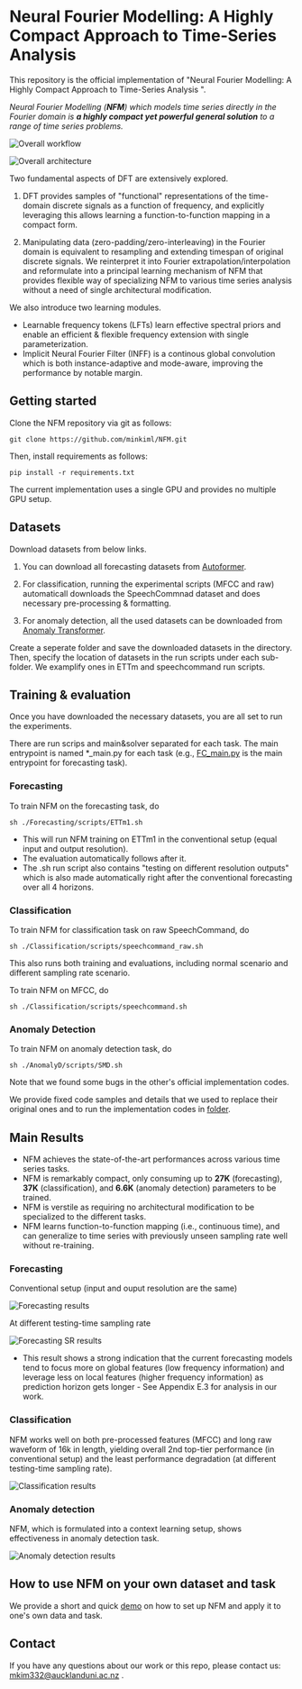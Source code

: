 # Neural Fourier Modelling: A Highly Compact Approach to Time-Series Analysis

This repository is the official implementation of "Neural Fourier Modelling: A Highly Compact Approach to Time-Series Analysis
".
<!-- [Paper link](link).  -->

*Neural Fourier Modelling (**NFM**) which models time series directly in the Fourier domain is **a highly compact yet powerful general solution** to a range of time series problems.*

![Overall workflow](images/Framework.png)

![Overall architecture](images/NFM_architecture.png)

Two fundamental aspects of DFT are extensively explored.
1) DFT provides samples of "functional" representations of the time-domain discrete signals as a function of frequency, and explicitly leveraging this allows learning a function-to-function mapping in a compact form.

2) Manipulating data (zero-padding/zero-interleaving) in the Fourier domain is equivalent to resampling and extending timespan of original discrete signals. We reinterpret it into Fourier extrapolation/interpolation and reformulate into a principal learning mechanism of NFM that provides flexible way of specializing NFM to various time series analysis without a need of single architectural modification.  


We also introduce two learning modules.  
- Learnable frequency tokens (LFTs) learn effective spectral priors and enable an efficient & flexible frequency extension with single parameterization.
- Implicit Neural Fourier Filter (INFF) is a continous global convolution which is both instance-adaptive and mode-aware, improving the performance by notable margin. 

## Getting started
Clone the NFM repository via git as follows:

```clone
git clone https://github.com/minkiml/NFM.git
```

Then, install requirements as follows:

```setup
pip install -r requirements.txt
```
The current implementation uses a single GPU and provides no multiple GPU setup. 
<!-- There is a sub-folder for each task, under which you can find all task-specific codes, e.g., dataloaders, trainer, run scripts, etc.   -->

## Datasets
Download datasets from below links. 

1. You can download all forecasting datasets from [Autoformer](https://drive.google.com/drive/folders/1ZOYpTUa82_jCcxIdTmyr0LXQfvaM9vIy).

2. For classification, running the experimental scripts (MFCC and raw) automaticall downloads the SpeechCommnad dataset and does necessary pre-processing & formatting.

3. For anomaly detection, all the used datasets can be downloaded from [Anomaly Transformer](https://drive.google.com/drive/folders/1gisthCoE-RrKJ0j3KPV7xiibhHWT9qRm).

Create a seperate folder and save the downloaded datasets in the directory. Then, specify the location of datasets in the run scripts under each sub-folder.
We examplify ones in ETTm and speechcommand run scripts.

## Training & evaluation
Once you have downloaded the necessary datasets, you are all set to run the experiments.

There are run scrips and main&solver separated for each task. The main entrypoint is named *_main.py for each task (e.g., [FC_main.py](FC_main.py) is the main entrypoint for forecasting task).    

### Forecasting
To train NFM on the forecasting task, do
```trainf
sh ./Forecasting/scripts/ETTm1.sh
```
- This will run NFM training on ETTm1 in the conventional setup (equal input and output resolution).
- The evaluation automatically follows after it.
- The .sh run script also contains "testing on different resolution outputs" which is also made automatically right after the conventional forecasting over all 4 horizons. 

### Classification
To train NFM for classification task on raw SpeechCommand, do 

```trainc
sh ./Classification/scripts/speechcommand_raw.sh 
```
This also runs both training and evaluations, including normal scenario and different sampling rate scenario.  


To train NFM on MFCC, do 
```trainc
sh ./Classification/scripts/speechcommand.sh 
```

### Anomaly Detection
To train NFM on anomaly detection task, do
```traina
sh ./AnomalyD/scripts/SMD.sh 
```

Note that we found some bugs in the other's official implementation codes. 

We provide fixed code samples and details that we used to replace their original ones and to run the implementation codes in [folder](etc).

## Main Results

- NFM achieves the state-of-the-art performances across various time series tasks.
- NFM is remarkably compact, only consuming up to **27K** (forecasting), **37K** (classification), and **6.6K** (anomaly detection) parameters to be trained.
- NFM is verstile as requiring no architectural modification to be specialized to the different tasks.
- NFM learns function-to-function mapping (i.e., continuous time), and can generalize to time series with previously unseen sampling rate well without re-training.  

### Forecasting

Conventional setup (input and ouput resolution are the same)

![Forecasting results](images/forecasting_result.PNG)

At different testing-time sampling rate

![Forecasting SR results](images/forecasting_sr_result.PNG)

- This result shows a strong indication that the current forecasting models tend to focus more on global features (low frequency information) and leverage less on local features (higher frequency information) as prediction horizon gets longer - See Appendix E.3 for analysis in our work. 

### Classification 
NFM works well on both pre-processed features (MFCC) and long raw waveform of 16k in length, yielding overall 2nd top-tier performance (in conventional setup) and the least performance degradation (at different testing-time sampling rate).

![Classification results](images/classification_result.PNG)

### Anomaly detection
NFM, which is formulated into a context learning setup, shows effectiveness in anomaly detection task.

![Anomaly detection results](images/ad_result.PNG)

## How to use NFM on your own dataset and task
We provide a short and quick [demo](demo/simple_demo.ipynb) on how to set up NFM and apply it to one's own data and task.


## Contact
If you have any questions about our work or this repo, please contact us: mkim332@aucklanduni.ac.nz .


<!-- ## Citation
If you cite our work, 
>📋  Pick a licence and describe how to contribute to your code repository.  -->
<!-- 

